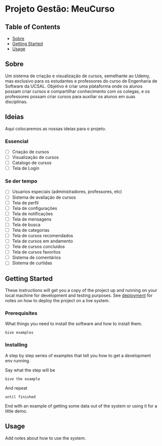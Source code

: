 # Projeto Gestão: MeuCurso

## Table of Contents
+ [Sobre](#about)
+ [Getting Started](#getting_started)
+ [Usage](#usage)

## Sobre <a name = "about"></a>
Um sistema de criação e visualização de cursos, semelhante ao Udemy, mas exclusivo para os estudantes e professores do curso de Engenharia de Software da UCSAL.
Objetivo é criar uma plataforma onde os alunos possam criar cursos e compartilhar conhecimento com os colegas, e os professores possam criar cursos para auxiliar os alunos em suas disciplinas.

## Ideias <a name = "ideias"></a>
Aqui colocaremos as nossas ideias para o projeto.

### Essencial
- [ ] Criação de cursos
- [ ] Visualização de cursos
- [ ] Catalogo de cursos
- [ ] Tela de Login

### Se der tempo
- [ ] Usuarios especiais (administradores, professores, etc)
- [ ] Sistema de avaliação de cursos
- [ ] Tela de perfil
- [ ] Tela de configurações
- [ ] Tela de notificações
- [ ] Tela de mensagens
- [ ] Tela de busca
- [ ] Tela de categorias
- [ ] Tela de cursos recomendados
- [ ] Tela de cursos em andamento
- [ ] Tela de cursos concluídos
- [ ] Tela de cursos favoritos
- [ ] Sistema de comentários
- [ ] Sistema de curtidas

## Getting Started <a name = "getting_started"></a>
These instructions will get you a copy of the project up and running on your local machine for development and testing purposes. See [deployment](#deployment) for notes on how to deploy the project on a live system.

### Prerequisites

What things you need to install the software and how to install them.

```
Give examples
```

### Installing

A step by step series of examples that tell you how to get a development env running.

Say what the step will be

```
Give the example
```

And repeat

```
until finished
```

End with an example of getting some data out of the system or using it for a little demo.

## Usage <a name = "usage"></a>

Add notes about how to use the system.